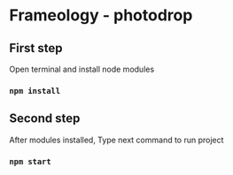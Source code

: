 # Frameology - photodrop

## First step
Open terminal and install node modules
### `npm install`

## Second step
After modules installed, Type next command to run project
### `npm start`

